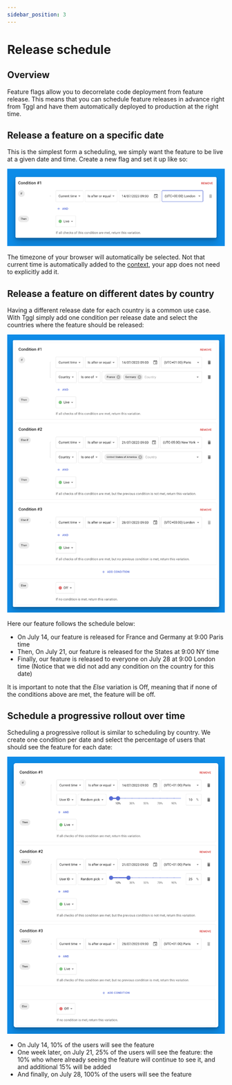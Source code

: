 ```yaml
---
sidebar_position: 3
---
```


# Release schedule

## Overview

Feature flags allow you to decorrelate code deployment from feature release. 
This means that you can schedule feature releases in advance right from Tggl 
and have them automatically deployed to production at the right time.

## Release a feature on a specific date

This is the simplest form a scheduling, we simply want the feature to be 
live at a given date and time. Create a new flag and set it up like so:

![Release on date](release-date.png)

The timezone of your browser will automatically be selected. Not that 
current time is automatically added to the [context](../concepts/context), your app 
does not need to explicitly add it.

## Release a feature on different dates by country

Having a different release date for each country is a common use case. With 
Tggl simply add one condition per release date and select the countries 
where the feature should be released:

![Schedule by country](schedule-by-country.png)

Here our feature follows the schedule below:
- On July 14, our feature is released for France and Germany at 9:00 Paris time
- Then, On July 21, our feature is released for the States at 9:00 NY time
- Finally, our feature is released to everyone on July 28 at 9:00 London 
  time (Notice that we did not add any condition on the country for this date)

It is important to note that the _Else_ variation is Off, meaning that if 
none of the conditions above are met, the feature will be off.

## Schedule a progressive rollout over time

Scheduling a progressive rollout is similar to scheduling by country. We 
create one condition per date and select the percentage of users that should 
see the feature for each date:

![Schedule progressive rollout](schedule-progressive-rollout.png)

- On July 14, 10% of the users will see the feature
- One week later, on July 21, 25% of the users will see the feature: the 10% 
  who where already seeing the feature will continue to see it, and and 
  additional 15% will be added
- And finally, on July 28, 100% of the users will see the feature